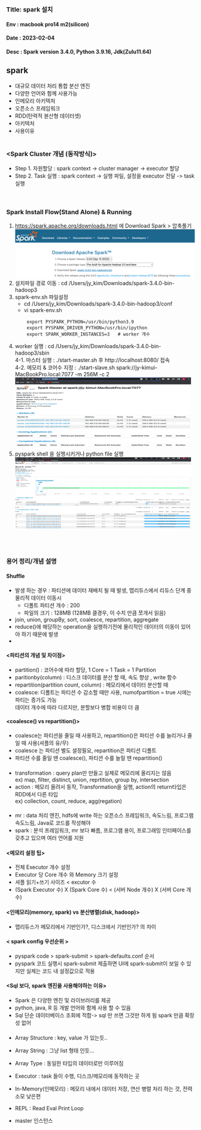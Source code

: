 ### Title: spark 설치
#### Env : macbook pro14 m2(silicon)
#### Date : 2023-02-04
#### Desc : Spark version 3.4.0, Python 3.9.16, Jdk(Zulu11.64)  

## spark
- 대규모 데이터 처리 통합 분산 엔진  
- 다양한 언어와 함께 사용가능
- 인메모리 아키텍처
- 오픈소스 프레임워크
- RDD(탄력적 뷴산형 데이터셋)
- 아키텍처
- 사용이유
<br/><br/>

###  <Spark Cluster 개념 (동작방식)>
- Step 1. 자원할당 : spark context -> cluster manager -> executor 할당  
- Step 2. Task 실행 : spark context -> 실행 파일, 설정을 executor 전달 -> task 실행  
<br/><br/>

### Spark Install Flow(Stand Alone) & Running  
1. https://spark.apache.org/downloads.html 에 Download Spark > 압축풀기  
![img/img_16.png](img/img_16.png)  
2. 설치파일 경로 이동 : cd /Users/jy_kim/Downloads/spark-3.4.0-bin-hadoop3  
3. spark-env.sh 파일설정   
     - cd /Users/jy_kim/Downloads/spark-3.4.0-bin-hadoop3/conf  
     - vi spark-env.sh   
       ```  
        export PYSPARK_PYTHON=/usr/bin/python3.9
        export PYSPARK_DRIVER_PYTHON=/usr/bin/ipython
        export SPARK_WORKER_INSTANCES=3   # worker 개수    
        ```  
4. worker 실행  : cd /Users/jy_kim/Downloads/spark-3.4.0-bin-hadoop3/sbin  
     4-1. 마스터 실행 : ./start-master.sh 후 http://localhost:8080/ 접속     
     4-2. 메모리 & 코어수 지정 : ./start-slave.sh spark://jy-kimui-MacBookPro.local:7077  -m 256M -c 2  
        <img src = "img/img_17.png" width = "470" height = "190" title = "SPARK_WORKER_INSTANCES 개수만큼 worker 생성" />
5. pyspark shell 을 실행시키거나 python file 실행  
    <img src = "img/img_18.png" width = "470" height = "190" title = "실행화면" />
 
<br/><br/>
### 용어 정리/개념 설명
#### Shuffle
+ 발생 하는 경우 : 파티션에 데이터 재배치 될 때 발생, 맵리듀스에서 리듀스 단계 중 물리적 데이터 이동시
  + 디폴트 파티션 개수 : 200
  + 파일의 크기 : 128MB (128MB 클경우, 이 수치 만큼 쪼개서 읽음)
+ join, union, groupBy, sort, coalesce, repartition, aggregate 
+ reduce()에 해당하는 operation을 실행하기전에 물리적인 데이터의 이동이 있어야 하기 때문에 발생
+ 
#### <파티션의 개념 및 차이점>       
+ partition() : 코어수에 따라 할당, 1 Core = 1 Task = 1 Partition   
+ paritionby(column) : 디스크 데이터를 분산 할 때, 속도 향상 , write 함수      
+ repartition(partition count, column)  : 메모리에서 데이터 분산할 때  
+ coalesce: 디폴트는 파티션 수 감소할 때만 사용, numofpartition = true 시에는 파티는 증가도 가능  
           데이터 개수에 따라 다르지만, 분할보다 병합 비용이 더 큼

#### <coalesce() vs repartition()>
+ coalesce는 파티션을 줄일 때 사용하고, repartition()은 파티션 수를 늘리거나 줄일 때 사용(셔플의 유/무)
+ coalesce 는 파티션 별도 셜정필요, repartition은 파티션 디폴트 
+ 파티션 수를 줄일 땐 coalesce(), 파티션 수를 늘릴 땐 repartition()


#### <transformation vs action>  
  - transformation : query plan만 만들고 실제로 메모리에 올리지는 않음   
    ex) map, filter, distinct, union, reprtition, group by, intersection
  - action : 메모리 올려서 동작, Transformation을 실행, action의 return타입은 RDD에서 다른 타입   
    ex) collection, count, reduce, agg(regation)  

#### <spark vs mr>    
  - mr : data 처리 엔진, hdfs에 write 하는 오픈소스 프레임워크, 속도느림, 프로그램 속도느림, Java로 코드를 작성해야    
  - spark : 분석 프레임워크, mr 보다 빠름, 프로그램 용이, 프로그래밍 인터페이스를 갖추고 있으며 여러 언어를 지원  

#### <메모리 설정 팁>  
  - 전체 Executor 개수 설정
  - Executor 당 Core 개수 와 Memory 크기 설정
  - 셔플 읽기+쓰기 사이즈 < excutor 수  
  - (Spark Executor 수) X (Spark Core 수) < (서버 Node 개수) X (서버 Core 개수)   

#### <인메모리(memory, spark) vs 분산병렬(disk, hadoop)>       
  - 맵리듀스가 메모리에서 기반인가?, 디스크에서 기반인가? 의 차이   

#### < spark config 우선순위 >        
  - pyspark code > spark-submit > spark-defaults.conf 순서     
  - pyspark 코드 실행시 spark-submit 제출하면 UI에 spark-submit이 보일 수 있지만 실제는 코드 내 설정값으로 적용      

#### <Sql 보다, spark 엔진을 사용해야하는 이유>
  - Spark 은 다양한 엔진 및 라이브러리를 제공    
  - python, java, R 등 개발 언어와 함께 사용 할 수 있음    
  - Sql 단순 데이터베이스 조회에 적합-> sql 만 쓰면 그것만 하게 됨 spark 만큼 확장성 없어        


#### <Array Structure vs Array String>      
  - Array Structure : key, value 가 있는듯..     
  - Array String : 그냥 list 형태 인듯...
  - Array Type : 동일한 타입의 데이터로만 이루어짐   


- Executor : task 들이 수행, 디스크/메모리에 동작하는 곳
- In-Memory(인메모리) : 메모리 내에서 데이터 저장, 연산 병렬 처리 하는 것, 전력 소모 낮은편
- REPL : Read Eval Print Loop 
- master 인스턴스